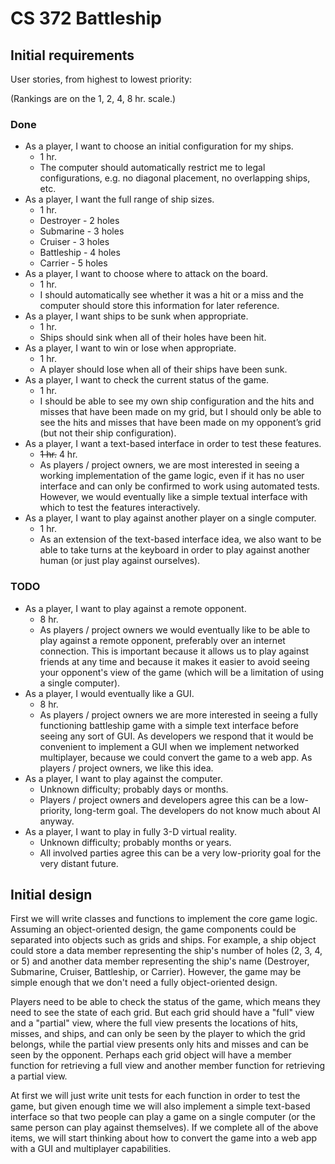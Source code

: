 # CS 372 Battleship

## Initial requirements

User stories, from highest to lowest priority:

(Rankings are on the 1, 2, 4, 8 hr. scale.)

### Done

- As a player, I want to choose an initial configuration for my ships.
  - 1 hr.
  - The computer should automatically restrict me to legal configurations, e.g.
    no diagonal placement, no overlapping ships, etc.
- As a player, I want the full range of ship sizes.
  - 1 hr.
  - Destroyer - 2 holes
  - Submarine - 3 holes
  - Cruiser - 3 holes
  - Battleship - 4 holes
  - Carrier - 5 holes
- As a player, I want to choose where to attack on the board.
  - 1 hr.
  - I should automatically see whether it was a hit or a miss and the computer
    should store this information for later reference.
- As a player, I want ships to be sunk when appropriate.
  - 1 hr.
  - Ships should sink when all of their holes have been hit.
- As a player, I want to win or lose when appropriate.
  - 1 hr.
  - A player should lose when all of their ships have been sunk.
- As a player, I want to check the current status of the game.
  - 1 hr.
  - I should be able to see my own ship configuration and the hits and misses
    that have been made on my grid, but I should only be able to see the hits
    and misses that have been made on my opponent’s grid (but not their ship
    configuration).
- As a player, I want a text-based interface in order to test these features.
  - ~~1 hr.~~ 4 hr.
  - As players / project owners, we are most interested in seeing a working
    implementation of the game logic, even if it has no user interface and can
    only be confirmed to work using automated tests. However, we would
    eventually like a simple textual interface with which to test the features
    interactively.
- As a player, I want to play against another player on a single computer.
  - 1 hr.
  - As an extension of the text-based interface idea, we also want to be able
    to take turns at the keyboard in order to play against another human (or
    just play against ourselves).

### TODO

- As a player, I want to play against a remote opponent.
  - 8 hr.
  - As players / project owners we would eventually like to be able to play
    against a remote opponent, preferably over an internet connection. This is
    important because it allows us to play against friends at any time and
    because it makes it easier to avoid seeing your opponent's view of the game
    (which will be a limitation of using a single computer).
- As a player, I would eventually like a GUI.
  - 8 hr.
  - As players / project owners we are more interested in seeing a fully
    functioning battleship game with a simple text interface before seeing any
    sort of GUI. As developers we respond that it would be convenient to
    implement a GUI when we implement networked multiplayer, because we could
    convert the game to a web app. As players / project owners, we like this
    idea.
- As a player, I want to play against the computer.
  - Unknown difficulty; probably days or months.
  - Players / project owners and developers agree this can be a low-priority,
    long-term goal. The developers do not know much about AI anyway.
- As a player, I want to play in fully 3-D virtual reality.
  - Unknown difficulty; probably months or years.
  - All involved parties agree this can be a very low-priority goal for the
    very distant future.

## Initial design

First we will write classes and functions to implement the core game logic.
Assuming an object-oriented design, the game components could be separated into
objects such as grids and ships. For example, a ship object could store a data
member representing the ship's number of holes (2, 3, 4, or 5) and another data
member representing the ship's name (Destroyer, Submarine, Cruiser, Battleship,
or Carrier). However, the game may be simple enough that we don't need a fully
object-oriented design.

Players need to be able to check the status of the game, which means they need
to see the state of each grid. But each grid should have a "full" view and a
"partial" view, where the full view presents the locations of hits, misses, and
ships, and can only be seen by the player to which the grid belongs, while the
partial view presents only hits and misses and can be seen by the opponent.
Perhaps each grid object will have a member function for retrieving a full view
and another member function for retrieving a partial view.

At first we will just write unit tests for each function in order to test the
game, but given enough time we will also implement a simple text-based
interface so that two people can play a game on a single computer (or the same
person can play against themselves). If we complete all of the above items, we
will start thinking about how to convert the game into a web app with a GUI and
multiplayer capabilities.